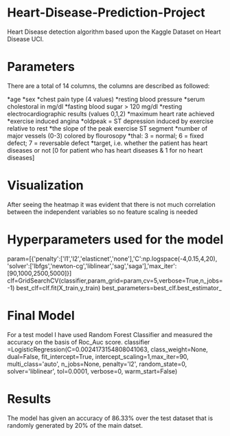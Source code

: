 # Heart-Disease-Prediction-Project
Heart Disease detection algorithm based upon the Kaggle Dataset on Heart Disease UCI.
# Parameters
There are a total of 14 columns, the columns are described as followed:

*age
*sex
*chest pain type (4 values)
*resting blood pressure
*serum cholestoral in mg/dl
*fasting blood sugar > 120 mg/dl
*resting electrocardiographic results (values 0,1,2)
*maximum heart rate achieved
*exercise induced angina
*oldpeak = ST depression induced by exercise relative to rest
*the slope of the peak exercise ST segment
*number of major vessels (0-3) colored by flourosopy
*thal: 3 = normal; 6 = fixed defect; 7 = reversable defect
*target, i.e. whether the patient has heart diseases or not [0 for patient who has heart diseases & 1 for no heart diseases]
# Visualization
After seeing the heatmap it was evident that there is not much correlation between the independent variables so no feature scaling is needed
# Hyperparameters used for the model
param=[{'penalty':['l1','l2','elasticnet','none'],'C':np.logspace(-4,0.15,4,20),
'solver':['lbfgs','newton-cg','liblinear','sag','saga'],'max_iter':[90,1000,2500,5000]}]
clf=GridSearchCV(classifier,param_grid=param,cv=5,verbose=True,n_jobs=-1)
best_clf=clf.fit(X_train,y_train)
best_parameters=best_clf.best_estimator_

# Final Model
For a test model I have used Random Forest Classifier and measured the accuracy on the basis of Roc_Auc score.
classifier =LogisticRegression(C=0.0024173154808041063, class_weight=None, dual=False,
                   fit_intercept=True, intercept_scaling=1,max_iter=90, multi_class='auto', n_jobs=None, penalty='l2',
                   random_state=0, solver='liblinear', tol=0.0001, verbose=0,
                   warm_start=False)
# Results                   
 The model has given an accuracy of 86.33% over the test dataset that is randomly generated by 20% of the main datset.                  
                   
                   
